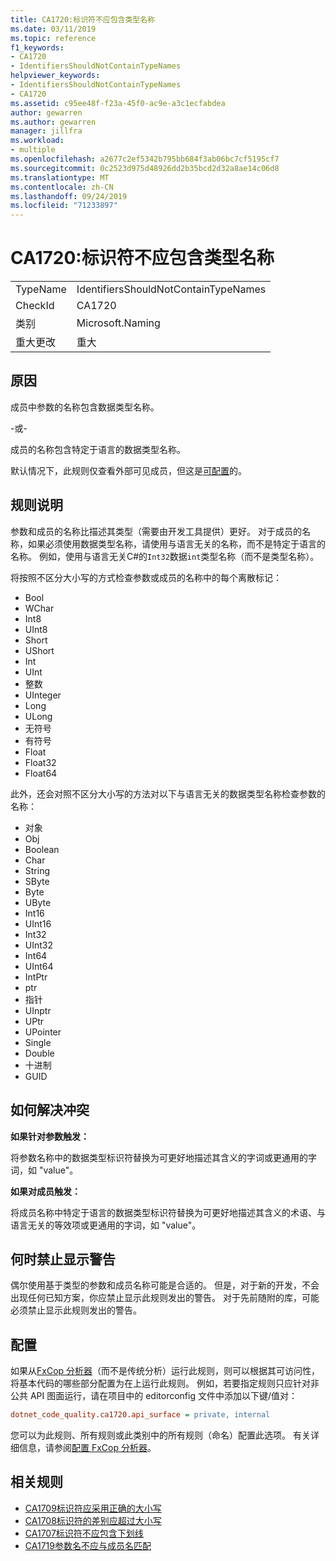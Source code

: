```yaml
---
title: CA1720:标识符不应包含类型名称
ms.date: 03/11/2019
ms.topic: reference
f1_keywords:
- CA1720
- IdentifiersShouldNotContainTypeNames
helpviewer_keywords:
- IdentifiersShouldNotContainTypeNames
- CA1720
ms.assetid: c95ee48f-f23a-45f0-ac9e-a3c1ecfabdea
author: gewarren
ms.author: gewarren
manager: jillfra
ms.workload:
- multiple
ms.openlocfilehash: a2677c2ef5342b795bb684f3ab06bc7cf5195cf7
ms.sourcegitcommit: 0c2523d975d48926dd2b35bcd2d32a8ae14c06d8
ms.translationtype: MT
ms.contentlocale: zh-CN
ms.lasthandoff: 09/24/2019
ms.locfileid: "71233897"
---
```

# <a name="ca1720-identifiers-should-not-contain-type-names"></a>CA1720:标识符不应包含类型名称

|||
|-|-|
|TypeName|IdentifiersShouldNotContainTypeNames|
|CheckId|CA1720|
|类别|Microsoft.Naming|
|重大更改|重大|

## <a name="cause"></a>原因

成员中参数的名称包含数据类型名称。

-或-

成员的名称包含特定于语言的数据类型名称。

默认情况下，此规则仅查看外部可见成员，但这是[可配置](#configurability)的。

## <a name="rule-description"></a>规则说明

参数和成员的名称比描述其类型（需要由开发工具提供）更好。 对于成员的名称，如果必须使用数据类型名称，请使用与语言无关的名称，而不是特定于语言的名称。 例如，使用与语言无关C#的`Int32`数据`int`类型名称（而不是类型名称）。

将按照不区分大小写的方式检查参数或成员的名称中的每个离散标记：

- Bool
- WChar
- Int8
- UInt8
- Short
- UShort
- Int
- UInt
- 整数
- UInteger
- Long
- ULong
- 无符号
- 有符号
- Float
- Float32
- Float64

此外，还会对照不区分大小写的方法对以下与语言无关的数据类型名称检查参数的名称：

- 对象
- Obj
- Boolean
- Char
- String
- SByte
- Byte
- UByte
- Int16
- UInt16
- Int32
- UInt32
- Int64
- UInt64
- IntPtr
- ptr
- 指针
- UInptr
- UPtr
- UPointer
- Single
- Double
- 十进制
- GUID

## <a name="how-to-fix-violations"></a>如何解决冲突

**如果针对参数触发：**

将参数名称中的数据类型标识符替换为可更好地描述其含义的字词或更通用的字词，如 "value"。

**如果对成员触发：**

将成员名称中特定于语言的数据类型标识符替换为可更好地描述其含义的术语、与语言无关的等效项或更通用的字词，如 "value"。

## <a name="when-to-suppress-warnings"></a>何时禁止显示警告

偶尔使用基于类型的参数和成员名称可能是合适的。 但是，对于新的开发，不会出现任何已知方案，你应禁止显示此规则发出的警告。 对于先前随附的库，可能必须禁止显示此规则发出的警告。

## <a name="configurability"></a>配置

如果从[FxCop 分析器](install-fxcop-analyzers.md)（而不是传统分析）运行此规则，则可以根据其可访问性，将基本代码的哪些部分配置为在上运行此规则。 例如，若要指定规则只应针对非公共 API 图面运行，请在项目中的 editorconfig 文件中添加以下键/值对：

```ini
dotnet_code_quality.ca1720.api_surface = private, internal
```

您可以为此规则、所有规则或此类别中的所有规则（命名）配置此选项。 有关详细信息，请参阅[配置 FxCop 分析器](configure-fxcop-analyzers.md)。

## <a name="related-rules"></a>相关规则

- [CA1709标识符应采用正确的大小写](../code-quality/ca1709-identifiers-should-be-cased-correctly.md)
- [CA1708标识符的差别应超过大小写](../code-quality/ca1708-identifiers-should-differ-by-more-than-case.md)
- [CA1707标识符不应包含下划线](../code-quality/ca1707-identifiers-should-not-contain-underscores.md)
- [CA1719参数名不应与成员名匹配](../code-quality/ca1719-parameter-names-should-not-match-member-names.md)